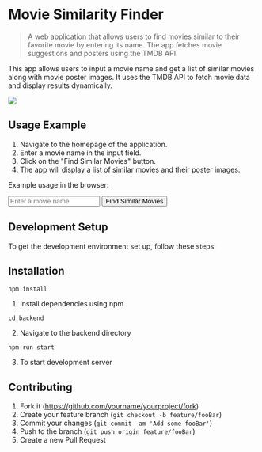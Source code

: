 Movie Similarity Finder
=======================

> A web application that allows users to find movies similar to their favorite movie by entering its name. The app fetches movie suggestions and posters using the TMDB API.

This app allows users to input a movie name and get a list of similar movies along with movie poster images. It uses the TMDB API to fetch movie data and display results dynamically.

![](header.png)


Usage Example
-------------

1.  Navigate to the homepage of the application.
2.  Enter a movie name in the input field.
3.  Click on the "Find Similar Movies" button.
4.  The app will display a list of similar movies and their poster images.

Example usage in the browser:


<form id="movie-form">
<input type="text" id="user-input" placeholder="Enter a movie name">
<button type="button" id="submit-btn">Find Similar Movies</button>
</form>


Development Setup
-----------------

To get the development environment set up, follow these steps:




Installation
------------

`npm install`

1.  Install dependencies using npm



`cd backend`

2. Navigate to the backend directory



`npm run start`

3. To start development server


Contributing
------------

1.  Fork it (<https://github.com/yourname/yourproject/fork>)
2.  Create your feature branch (`git checkout -b feature/fooBar`)
3.  Commit your changes (`git commit -am 'Add some fooBar'`)
4.  Push to the branch (`git push origin feature/fooBar`)
5.  Create a new Pull Request





